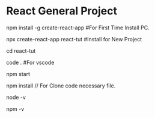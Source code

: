# React General Project

npm install -g create-react-app  #For First Time Install PC.

npx create-react-app react-tut   #Install for New Project

cd react-tut 

code .   #For vscode

npm start

npm install  // For Clone code necessary file.

node -v

npm -v
